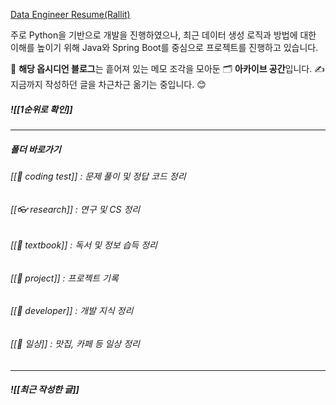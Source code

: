 [Data Engineer Resume(Rallit)](https://www.rallit.com/resumes/835032@seni1627/%ED%95%9C%EC%84%B8%EC%98%81?theme=MINT_SORBET)

주로 Python을 기반으로 개발을 진행하였으나, 최근 데이터 생성 로직과 방법에 대한 이해를 높이기 위해 Java와 Spring Boot를 중심으로 프로젝트를 진행하고 있습니다.

📂 **해당 옵시디언 블로그**는 흩어져 있는 메모 조각을 모아둔 🗂️ **아카이브 공간**입니다.
✍️ 지금까지 작성하던 글을 차근차근 옮기는 중입니다. 😊


##### ![[1순위로 확인]]

---
##### 폴더 바로가기
###### [[🌳 coding test]] : 문제 풀이 및 정답 코드 정리
###### [[👓 research]] : 연구 및 CS 정리
###### [[💾 textbook]] : 독서 및 정보 습득 정리
###### [[🪼 project]] : 프로젝트 기록
###### [[🛶 developer]] : 개발 지식 정리

###### [[🧣 일상]] : 맛집, 카페 등 일상 정리

---
##### ![[최근 작성한 글]]

